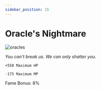 ```yaml
---
sidebar_position: 15
---
```


# Oracle's Nightmare

![oracles](https://vwiki.valorserver.com/api/item/picture/oracle's%20nightmare)

<i>You can't break us. We can only shatter you.</i>

    +550 Maximum HP
    
    -175 Maximum MP
    
Fame Bonus: 8%
